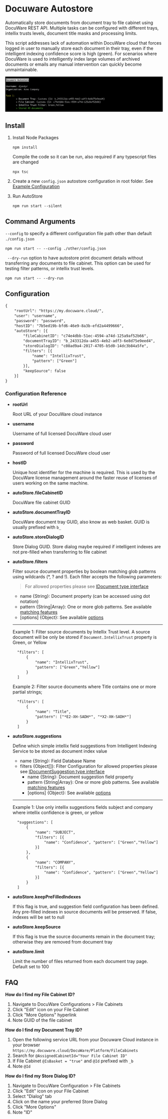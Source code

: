 # Docuware Autostore

Automatically store documents from document tray to file cabinet using DocuWare REST API. Multiple tasks can be configured with different trays, intellix trusts levels, document title masks and processing limits.

This script addresses lack of automation within DocuWare cloud that forces logged in user to manually store each document in their tray, even if the intelligent indexing confidence score is high (green). For scenarios where DocuWare is used to intelligently index large volumes of archived documents or emails any manual intervention can quickly become unmaintainable.

![DocuWare AutoStore](docuware-autostore.png)

## Install

1. Install Node Packages

	```
	npm install
	```

	Compile the code so it can be run, also required if any typescript files are changed

	```
	npx tsc
	```

2. Create a new `config.json` autostore configuration in root folder. See [Example Configuration](#configuration)

3. Run AutoStore

	```
	npm run start --silent
	```

## Command Arguments

`--config` to specify a different configuration file path other than default `./config.json`

```
npm run start -- --config ./other/config.json
```

` --dry-run` option to have autostore print document details without transferring any documents to file cabinet. This option can be used for testing filter patterns, or intellix trust levels.

```
npm run start -- --dry-run
```

## Configuration

```
{
	"rootUrl": "https://my.docuware.cloud/",
	"user": "username",
	"password": "password",
	"hostID": "7b5ed19b-bfd6-46e9-8a3b-efd2a4499666",
	"autoStore": [{
		"fileCabinetID": "c74e4dbb-51ec-4594-a74d-125a9af52b66",
		"documentTrayID": "b_243312da-a455-4eb2-adf3-6e8d75e9eed4",
		"storeDialogID": "c08ad9a4-2017-4705-b5d0-14dc3b84a5fe",
		"filters": [{
			"name": "IntellixTrust",
			"pattern": ["Green"]
		}],
		"keepSource": false
	}]
}
```

### Configuration Reference

* __rootUrl__

    Root URL of your DocuWare cloud instance

* __username__

    Username of full licensed DocuWare cloud user

* __password__

   Password of full licensed DocuWare cloud user    

* __hostID__

    Unique host identifier for the machine is required. This is used by the DocuWare license management around the faster reuse of licenses of users working on the same machine.

* __autoStore.fileCabinetID__

    DocuWare file cabinet GUID

* __autoStore.documentTrayID__

    DocuWare document tray GUID, also know as web basket. GUID is usually prefixed with `b_`
>
* __autoStore.storeDialogID__

    Store Dialog GUID. Store dialog maybe required if intelligent indexes are not pre-filled when transferring to file cabinet

* __autoStore.filters__    
   
   Filter source document properties by boolean matching glob patterns using wildcards (*, ? and !). Each filter accepts the following parameters:

   > For allowed properties please see [IDocument type interface](https://github.com/djandyr/docuware-autostore/blob/master/src/types/DW_Rest.d.ts)
   
   * name {String}: Document property (can be accessed using dot notation)
   * pattern {String|Array}: One or more glob patterns. See available [matching features](https://github.com/micromatch/micromatch#matching-features)
   * [options] {Object}: See available [options](https://github.com/micromatch/micromatch#options)
   ---
   Example 1: Filter source documents by Intellix Trust level. A source document will be only be stored if `Document.IntellixTrust` property is Green, or Yellow

        "filters": [
            {
                "name": "IntellixTrust",
                "pattern": ["Green","Yellow"]
            }
        ]
   
   Example 2: Filter source documents where Title contains one or more partial strings;

        "filters": [
            {
                "name": "Title",
                "pattern": ["*E2-XH-SADH*", "*X2-XH-SADH*"]
            }
        ]

* __autoStore.suggestions__

    Define which simple intellix field suggestions from Intelligent Indexing Service to be stored as document index value

   * name {String}: Field Database Name
   * filters {Object[]}: Filter Configuration for allowed properties please see [IDocumentSuggestion type interface](https://github.com/djandyr/docuware-autostore/blob/master/src/types/DW_Rest.d.ts)
   		* name {String}: Document suggestion field property
   		* pattern {String|Array}: One or more glob patterns. See available [matching features](https://github.com/micromatch/micromatch#matching-features)
   		* [options] {Object}: See available [options](https://github.com/micromatch/micromatch#options)
  
  ---
  Example 1: Use only intellix suggestions fields subject and company where intellix confidence is green, or yellow

        "suggestions": [
            {
                "name": "SUBJECT",
                "filters": [{
                    "name": "Confidence", "pattern": ["Green","Yellow"]
                }]
            },
            {
                "name": "COMPANY",
                "filters": [{
                    "name": "Confidence", "pattern": ["Green","Yellow"]
                }]
            }
        ]

* __autoStore.keepPreFilledIndexes__    

  If this flag is true, and suggestion field configuration has been defined. Any pre-filled indexes in source documents will be preserved. If false, indexes will be set to null

* __autoStore.keepSource__    

    If this flag is true the source documents remain in the document tray; otherwise they are removed from document tray

* __autoStore.limit__ 

    Limit the number of files returned from each document tray page. Default set to 100

## FAQ

__How do I find my File Cabinet ID?__

1. Navigate to DocuWare Configurations > File Cabinets
2. Click "Edit" icon on your File Cabinet
3. Click "More Options" hyperlink
4. Note GUID of the file cabinet

__How do I find my Document Tray ID?__

1. Open the following service URL from your Docuware Cloud instance in your browser `https://my.docuware.cloud/DocuWare/Platform/FileCabinets`
2. Search for `@AssignedCabinetId="Your File Cabinet ID"`
3. If File Cabinet `@IsBasket = "true"` and `@Id` prefixed with `_b`
4. Note `@Id`

__How do I find my Store Dialog ID?__

1. Navigate to DocuWare Configuration > File Cabinets 
2. Click "Edit" icon on your File Cabinet
3. Select "Dialog" tab
4. Click on the name your preferred Store Dialog
5. Click "More Options"
6. Note "ID"
